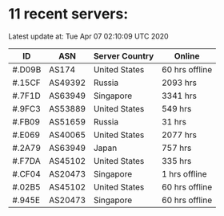 # 11 recent servers:

Latest update at: Tue Apr 07 02:10:09 UTC 2020

| ID | ASN | Server Country | Online |
| -- | --- | -------------- | ------ |
| #.D09B | AS174 | United States | 60 hrs offline |
| #.15CF | AS49392 | Russia | 2093 hrs |
| #.7F1D | AS63949 | Singapore | 3341 hrs |
| #.9FC3 | AS53889 | United States | 549 hrs |
| #.FB09 | AS51659 | Russia | 31 hrs |
| #.E069 | AS40065 | United States | 2077 hrs |
| #.2A79 | AS63949 | Japan | 757 hrs |
| #.F7DA | AS45102 | United States | 335 hrs |
| #.CF04 | AS20473 | Singapore | 1 hrs offline |
| #.02B5 | AS45102 | United States | 60 hrs offline |
| #.945E | AS20473 | Singapore | 60 hrs offline |

